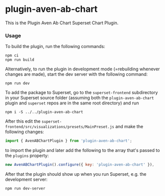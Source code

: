 # plugin-aven-ab-chart

This is the Plugin Aven Ab Chart Superset Chart Plugin.

### Usage

To build the plugin, run the following commands:

```
npm ci
npm run build
```

Alternatively, to run the plugin in development mode (=rebuilding whenever changes are made), start the dev server with the following command:

```
npm run dev
```

To add the package to Superset, go to the `superset-frontend` subdirectory in your Superset source folder (assuming both the `plugin-aven-ab-chart` plugin and `superset` repos are in the same root directory) and run
```
npm i -S ../../plugin-aven-ab-chart
```

After this edit the `superset-frontend/src/visualizations/presets/MainPreset.js` and make the following changes:

```js
import { AvenABChartPlugin } from 'plugin-aven-ab-chart';
```

to import the plugin and later add the following to the array that's passed to the `plugins` property:
```js
new AvenABChartPlugin().configure({ key: 'plugin-aven-ab-chart' }),
```

After that the plugin should show up when you run Superset, e.g. the development server:

```
npm run dev-server
```
